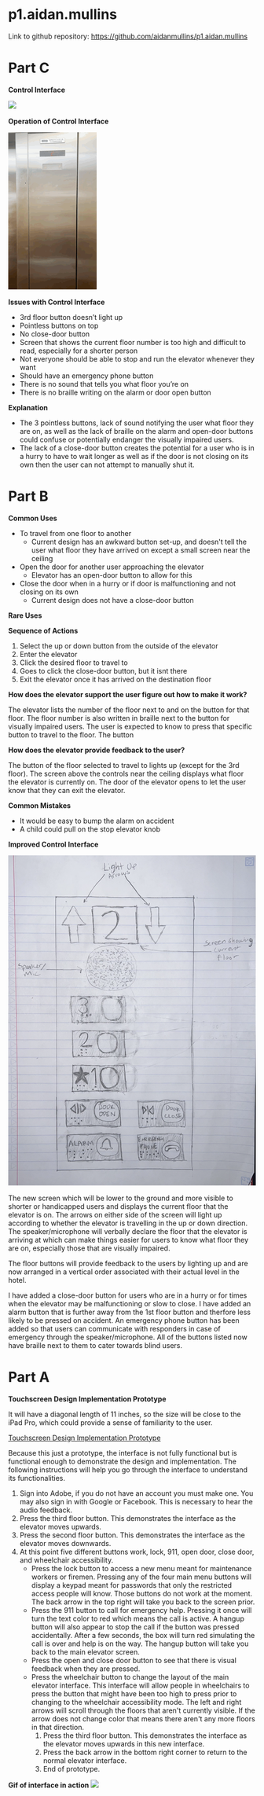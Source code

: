 # p1.aidan.mullins

Link to github repository: https://github.com/aidanmullins/p1.aidan.mullins

# Part C
**Control Interface**

![](currentInterface.PNG)

**Operation of Control Interface**

![](p1.aidanmullins.gif)

**Issues with Control Interface**

-	3rd floor button doesn’t light up 
-	Pointless buttons on top 
-	No close-door button
-	Screen that shows the current floor number is too high and difficult to read, especially for a shorter person
-	Not everyone should be able to stop and run the elevator whenever they want
-	Should have an emergency phone button
-	There is no sound that tells you what floor you’re on
-	There is no braille writing on the alarm or door open button


**Explanation**

-	The 3 pointless buttons, lack of sound notifying the user what floor they are on, as well as the lack of braille on the alarm and open-door buttons could confuse or potentially endanger the visually impaired users. 
-	The lack of a close-door button creates the potential for a user who is in a hurry to have to wait longer as well as if the door is not closing on its own then the user can not attempt to manually shut it.



# Part B
**Common Uses**

- To travel from one floor to another 
    - Current design has an awkward button set-up, and doesn't tell the user what floor they have arrived on except a small screen near the ceiling
- Open the door for another user approaching the elevator
    - Elevator has an open-door button to allow for this
- Close the door when in a hurry or if door is malfunctioning and not closing on its own 
    - Current design does not have a close-door button

**Rare Uses**


**Sequence of Actions**

1. Select the up or down button from the outside of the elevator
2. Enter the elevator
3. Click the desired floor to travel to
4. Goes to click the close-door button, but it isnt there
5. Exit the elevator once it has arrived on the destination floor

**How does the elevator support the user figure out how to make it work?**

The elevator lists the number of the floor next to and on the button for that floor. The floor number is also written in braille next to the button for visually impaired users. The user is expected to know to press that specific button to travel to the floor. The button

**How does the elevator provide feedback to the user?**

The button of the floor selected to travel to lights up (except for the 3rd floor). The screen above the controls near the ceiling displays what floor the elevator is currently on. The door of the elevator opens to let the user know that they can exit the elevator.

**Common Mistakes**

- It would be easy to bump the alarm on accident
- A child could pull on the stop elevator knob

**Improved Control Interface**

![](p1.aidan.mullins.png)

The new screen which will be lower to the ground and more visible to shorter or handicapped users and displays the current floor that the elevator is on. The arrows on either side of the screen will light up according to whether the elevator is travelling in the up or down direction. The speaker/microphone will verbally declare the floor that the elevator is arriving at which can make things easier for users to know what floor they are on, especially those that are visually impaired.

The floor buttons will provide feedback to the users by lighting up and are now arranged in a vertical order associated with their actual level in the hotel. 

I have added a close-door button for users who are in a hurry or for times when the elevator may be malfunctioning or slow to close. I have added an alarm button that is further away from the 1st floor button and therfore less likely to be pressed on accident. An emergency phone button has been added so that users can communicate with responders in case of emergency through the speaker/microphone. All of the buttons listed now have braille next to them to cater towards blind users.


# Part A
**Touchscreen Design Implementation Prototype**

It will have a diagonal length of 11 inches, so the size will be close to the iPad Pro,
which could provide a sense of familiarity to the user.

[Touchscreen Design Implementation Prototype](https://xd.adobe.com/view/924456c4-cbc2-4919-4263-eaa7eccc3970-e475/?hints=off)

Because this just a prototype, the interface is not fully functional but is functional enough
to demonstrate the design and implementation. The following instructions will help you go
through the interface to understand its functionalities.

1. Sign into Adobe, if you do not have an account you must make one. You may also sign
   in with Google or Facebook. This is necessary to hear the audio feedback.
2. Press the third floor button. This demonstrates the interface as the elevator moves
   upwards.
3. Press the second floor button. This demonstrates the interface as the elevator moves
   downwards.
4. At this point five different buttons work, lock, 911, open door, close door, and
   wheelchair accessibility.
   - Press the lock button to access a new menu meant for maintenance workers or firemen.
     Pressing any of the four main menu buttons will display a keypad meant for passwords that
     only the restricted access people will know. Those buttons do not work at the moment.
     The back arrow in the top right will take you back to the screen prior.
   - Press the 911 button to call for emergency help. Pressing it once will turn the text color
     to red which means the call is active. A hangup button will also appear to stop the call
     if the button was pressed accidentally. After a few seconds, the box will turn red
     simulating the call is over and help is on the way. The hangup button will take you back
     to the main elevator screen.
   - Press the open and close door button to see that there is visual feedback when they are
     pressed.
   - Press the wheelchair button to change the layout of the main elevator interface. This
     interface will allow people in wheelchairs to press the button that might have been
     too high to press prior to changing to the wheelchair accessibility mode. The left and right
     arrows will scroll through the floors that aren't currently visible. If the arrow does not
     change color that means there aren't any more floors in that direction.
     1. Press the third floor button. This demonstrates the interface as the elevator moves
        upwards in this new interface.
     2. Press the back arrow in the bottom right corner to return to the normal elevator interface.
     3. End of prototype.

**Gif of interface in action**
![](hw1.Yoang.gif)
